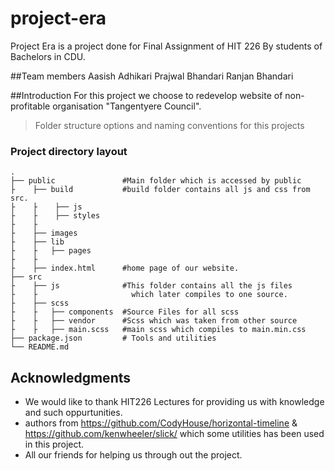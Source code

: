 # project-era
Project Era is a project done for Final Assignment of HIT 226 By students of Bachelors in CDU.

##Team members
Aasish Adhikari
Prajwal Bhandari
Ranjan Bhandari

##Introduction
For this project we choose to redevelop website of non-profitable organisation "Tangentyere Council".

> Folder structure options and naming conventions for this projects
### Project directory layout

    .
    ├── public               #Main folder which is accessed by public   
    ├    ├── build           #build folder contains all js and css from src.
    ├    ├    ├── js
    ├    ├    ├── styles
    ├    ├  
    ├    ├── images
    ├    ├── lib
    ├    ├   ├── pages
    ├    ├
    ├    ├── index.html      #home page of our website.
    ├── src
    ├    ├── js              #This folder contains all the js files
    ├    ├                     which later compiles to one source.
    ├    ├── scss                  
    ├    ├   ├── components  #Source Files for all scss
    ├    ├   ├── vendor      #Scss which was taken from other source
    ├    ├   ├── main.scss   #main scss which compiles to main.min.css            
    ├── package.json         # Tools and utilities
    └── README.md


## Acknowledgments
  * We would like to thank HIT226 Lectures for providing us with knowledge and such oppurtunities.
  * authors from https://github.com/CodyHouse/horizontal-timeline & https://github.com/kenwheeler/slick/ which some utilities has been used in this project.
  * All our friends for helping us through out the project. 
